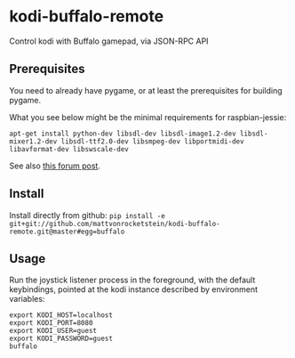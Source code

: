 # kodi-buffalo-remote

Control kodi with Buffalo gamepad, via JSON-RPC API

## Prerequisites

You need to already have pygame, or at least the prerequisites for building pygame.

 What you see below might be the minimal requirements for raspbian-jessie:

 `apt-get install python-dev libsdl-dev libsdl-image1.2-dev libsdl-mixer1.2-dev libsdl-ttf2.0-dev libsmpeg-dev libportmidi-dev libavformat-dev libswscale-dev`

 See also [this forum post](https://www.raspberrypi.org/forums/viewtopic.php?f=32&t=33157&p=332140&hilit=croston%2bpygame#p284266).

## Install

Install directly from github: `pip install -e git+git://github.com/mattvonrocketstein/kodi-buffalo-remote.git@master#egg=buffalo`

## Usage

Run the joystick listener process in the foreground, with the default keybindings, pointed at the kodi instance described by environment variables:

```
export KODI_HOST=localhost
export KODI_PORT=8080
export KODI_USER=guest
export KODI_PASSWORD=guest
buffalo
```
